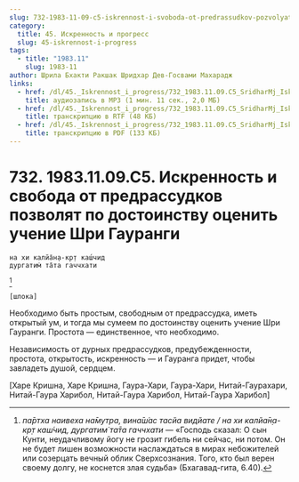 ```yaml
---
slug: 732-1983-11-09-c5-iskrennost-i-svoboda-ot-predrassudkov-pozvolyat-po-dostoinstvu-otsenit-uchenie-shri-gaurangi
category:
  title: 45. Искренность и прогресс
  slug: 45-iskrennost-i-progress
tags:
  - title: "1983.11"
    slug: 1983-11
author: Шрила Бхакти Ракшак Шридхар Дев-Госвами Махарадж
links:
  - href: /dl/45._Iskrennost_i_progress/732_1983.11.09.C5_SridharMj_Iskrennost_i_svoboda_ot_predrassudkov_pozvoljat_po_dostoinstvu_ocenit_uchenie_Shri_Gaurangi.mp3
    title: аудиозапись в MP3 (1 мин. 11 сек., 2,0 МБ)
  - href: /dl/45._Iskrennost_i_progress/732_1983.11.09.C5_SridharMj_Iskrennost_i_svoboda_ot_predrassudkov_pozvoljat_po_dostoinstvu_ocenit_uchenie_Shri_Gaurangi.rtf
    title: транскрипцию в RTF (48 КБ)
  - href: /dl/45._Iskrennost_i_progress/732_1983.11.09.C5_SridharMj_Iskrennost_i_svoboda_ot_predrassudkov_pozvoljat_po_dostoinstvu_ocenit_uchenie_Shri_Gaurangi.pdf
    title: транскрипцию в PDF (133 КБ)
---
```


# 732. 1983.11.09.C5. Искренность и свобода от предрассудков позволят по достоинству оценить учение Шри Гауранги

    на хи калйа̄н̣а-кр̣т каш́чид
    дургатим̇ та̄та гаччхати
[^_ftn1]

    [шлока]

Необходимо быть простым, свободным от предрассудка, иметь открытый ум, и тогда мы сумеем по достоинству оценить учение Шри Гауранги. Простота — единственное, что необходимо.

Независимость от дурных предрассудков, предубежденности, простота, открытость, искренность — и Гауранга придет, чтобы завладеть душой, сердцем.

[Харе Кришна, Харе Кришна, Гаура-Хари, Гаура-Хари, Нитай-Гаурахари, Нитай-Гаура Харибол, Нитай-Гаура Харибол, Нитай-Гаура Харибол]



[^_ftn1]: *па̄ртха наивеха на̄мутра, вина̄ш́ас тасйа видйате / на хи калйа̄н̣а-кр̣т каш́чид, дургатим̇ та̄та гаччхати* — «Господь сказал: О сын Кунти, неудачливому йогу не грозит гибель ни сейчас, ни потом. Он не будет лишен возможности наслаждаться в мирах небожителей или созерцать вечный облик Сверхсознания. Того, кто был верен своему долгу, не коснется злая судьба» (Бхагавад-гита, 6.40).

